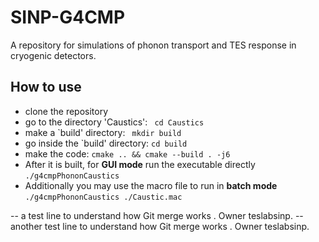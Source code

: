 # SINP-G4CMP
A repository for simulations of phonon  transport and TES response in cryogenic detectors.

## How to use
- clone the repository
- go to the directory 'Caustics': ``` cd Caustics```
- make a `build' directory: ``` mkdir build```
- go inside the `build' directory: ``` cd build ```
- make the code: ``` cmake .. && cmake --build . -j6 ```
- After it is built, for **GUI mode** run the executable directly ```./g4cmpPhononCaustics```
- Additionally you may use the macro file to run in **batch mode** ```./g4cmpPhononCaustics ./Caustic.mac```

-- a test line to understand how Git merge works . Owner teslabsinp.
-- another test line to understand how Git merge works . Owner teslabsinp.

